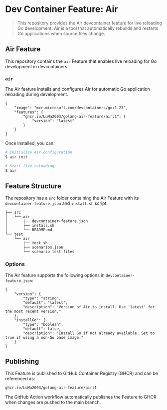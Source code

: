 # Dev Container Feature: Air

> This repository provides the Air devcontainer feature for live reloading Go development. Air is a tool that automatically rebuilds and restarts Go applications when source files change.

## Air Feature

This repository contains the `air` Feature that enables live reloading for Go development in devcontainers.

### `air`

The Air feature installs and configures Air for automatic Go application reloading during development.

```jsonc
{
    "image": "mcr.microsoft.com/devcontainers/go:1.23",
    "features": {
        "ghcr.io/LuMa2003/golang-air-feature/air:1": {
            "version": "latest"
        }
    }
}
```

Once installed, you can:

```bash
# Initialize Air configuration
$ air init

# Start live reloading
$ air
```

## Feature Structure

The repository has a `src` folder containing the Air Feature with its `devcontainer-feature.json` and `install.sh` script.

```
├── src
│   └── air
│       ├── devcontainer-feature.json
│       ├── install.sh
│       └── README.md
└── test
    └── air
        ├── test.sh
        ├── scenarios.json
        └── scenario test files
```

### Options

The Air feature supports the following options in `devcontainer-feature.json`:

```jsonc
{
    "version": {
        "type": "string",
        "default": "latest",
        "description": "Version of Air to install. Use 'latest' for the most recent version."
    },
    "installGo": {
        "type": "boolean",
        "default": false,
        "description": "Install Go if not already available. Set to true if using a non-Go base image."
    }
}
```

## Publishing

This Feature is published to GitHub Container Registry (GHCR) and can be referenced as:

```
ghcr.io/LuMa2003/golang-air-feature/air:1
```

The GitHub Action workflow automatically publishes the Feature to GHCR when changes are pushed to the main branch.